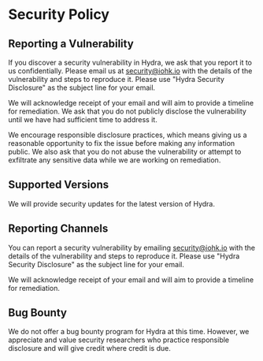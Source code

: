 # Security Policy

## Reporting a Vulnerability

If you discover a security vulnerability in Hydra, we ask that you report it to us confidentially. Please email us at security@iohk.io with the details of the vulnerability and steps to reproduce it. Please use "Hydra Security Disclosure" as the subject line for your email.

We will acknowledge receipt of your email and will aim to provide a timeline for remediation. We ask that you do not publicly disclose the vulnerability until we have had sufficient time to address it.

We encourage responsible disclosure practices, which means giving us a reasonable opportunity to fix the issue before making any information public. We also ask that you do not abuse the vulnerability or attempt to exfiltrate any sensitive data while we are working on remediation.

## Supported Versions

We will provide security updates for the latest version of Hydra.

## Reporting Channels

You can report a security vulnerability by emailing security@iohk.io with the details of the vulnerability and steps to reproduce it. Please use "Hydra Security Disclosure" as the subject line for your email.

We will acknowledge receipt of your email and will aim to provide a timeline for remediation.

## Bug Bounty

We do not offer a bug bounty program for Hydra at this time. However, we appreciate and value security researchers who practice responsible disclosure and will give credit where credit is due.